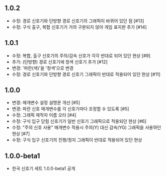 1.0.2
-----
 * 수정: 경로 신호기와 단방향 경로 신호기의 그래픽이 바뀌어 있던 점 [#13]
 * 수정: 구식 출구, 복합 신호기가 거의 구분되지 않아 게임 표지판 추가 [#14]

1.0.1
-----
 * 수정: 복합, 출구 신호기의 주의/감속 신호가 각각 반대로 되어 있던 현상 [#9]
 * 추가: (단방향) 경로 신호기에 청색 신호기 추가 [#12]
 * 변경: '파란(색)'을 '청색'으로 변경
 * 수정: 경로 신호기와 단방향 경로 신호기 그래픽이 반대로 적용되어 있던 현상 [#11]

1.0.0
-----
 * 변경: 매개변수 설정 설명문 개선 [#5]
 * 변경: 파란 신호 매개변수를 각 신호기마다 조정할 수 있도록 [#5]
 * 수정: 그래픽 제작자 이름 오타 [#4]
 * 수정: 구식 입구 닫힘 신호기가 일반 신호기 그래픽으로 적용되던 현상 [#6]
 * 수정: "주의 신호 사용" 매개변수 적용시 주의(Y) 대신 감속(YG) 그래픽을 사용하던 현상 [#7]
 * 수정: 구식 입구 신호기의 진행/정지 그래픽이 반대로 적용되어 있던 현상

1.0.0-beta1
-----
 * 한국 신호기 세트 1.0.0-beta1 공개